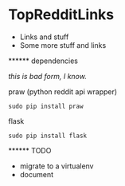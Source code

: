TopRedditLinks
==============
* Links and stuff
* Some more stuff and links

****** dependencies

*this is bad form, I know.*

praw (python reddit api wrapper)
```
sudo pip install praw
```

flask
```
sudo pip install flask
```

****** TODO

* migrate to a virtualenv
* document